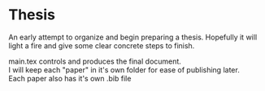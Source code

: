# Thesis

An early attempt to organize and begin preparing a thesis. Hopefully it will light a fire and give some clear concrete steps to finish. 

main.tex controls and produces the final document.  
I will keep each "paper" in it's own folder for ease of publishing later.  
Each paper also has it's own .bib file
